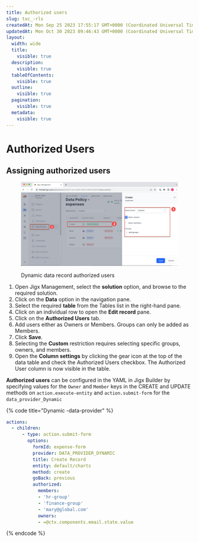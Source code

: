 ```yaml
---
title: Authorized users
slug: txc_-rls
createdAt: Mon Sep 25 2023 17:55:17 GMT+0000 (Coordinated Universal Time)
updatedAt: Mon Oct 30 2023 09:46:43 GMT+0000 (Coordinated Universal Time)
layout:
  width: wide
  title:
    visible: true
  description:
    visible: true
  tableOfContents:
    visible: true
  outline:
    visible: true
  pagination:
    visible: true
  metadata:
    visible: true
---
```


# Authorized Users

## Assigning authorized users

<figure><img src="../../../.gitbook/assets/RLS-DataPolicyConfig (1).png" alt="Dynamic data record authorized users"><figcaption><p>Dynamic data record authorized users</p></figcaption></figure>

1. Open Jigx Management, select the **solution** option, and browse to the required solution.
2. Click on the **Data** option in the navigation pane.
3. Select the required **table** from the Tables list in the right-hand pane.
4. Click on an individual row to open the **Edit record** pane.
5. Click on the **Authorized Users** tab.
6. Add users either as Owners or Members. Groups can only be added as Members.
7. Click **Save**.
8. Selecting the **Custom** restriction requires selecting specific groups, owners, and members.
9. Open the **Column settings** by clicking the gear icon at the top of the data table and check the Authorized Users checkbox. The Authorized User column is now visible in the table.

**Authorized users** can be configured in the YAML in Jigx Builder by specifying values for the `Owner` and `Member` keys in the CREATE and UPDATE methods on `action.execute-entity` and `action.submit-form` for the `data_provider_Dynamic`

{% code title="Dynamic -data-provider" %}
```yaml
actions:
  - children:
      - type: action.submit-form
        options:
          formId: expense-form
          provider: DATA_PROVIDER_DYNAMIC
          title: Create Record
          entity: default/charts
          method: create
          goBack: previous
          authorized:
            members:
            - 'hr-group'
            - 'finance-group'
            - 'mary@global.com'
            owners:
            - =@ctx.components.email.state.value  
```
{% endcode %}

